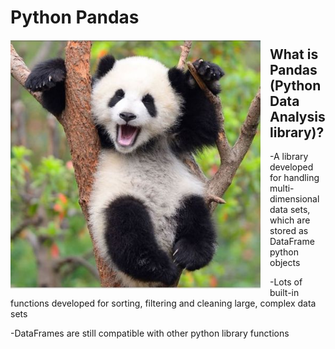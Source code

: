# Python Pandas 

<img align="left" src="/Lesson7Pandas/Images/panda.jpg" width="400px" style="padding-right: 15px">

## What is Pandas (Python Data Analysis library)?

-A library developed for handling multi-dimensional data sets, which are stored as DataFrame python objects

-Lots of built-in functions developed for sorting, filtering and cleaning large, complex data sets 

-DataFrames are still compatible with other python library functions

